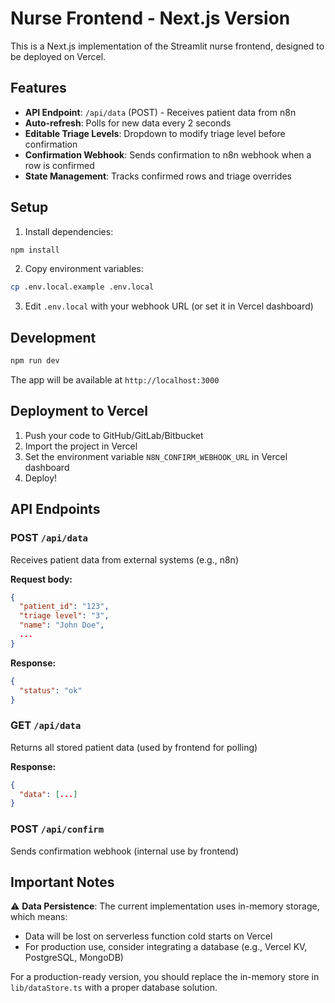 # Nurse Frontend - Next.js Version

This is a Next.js implementation of the Streamlit nurse frontend, designed to be deployed on Vercel.

## Features

- **API Endpoint**: `/api/data` (POST) - Receives patient data from n8n
- **Auto-refresh**: Polls for new data every 2 seconds
- **Editable Triage Levels**: Dropdown to modify triage level before confirmation
- **Confirmation Webhook**: Sends confirmation to n8n webhook when a row is confirmed
- **State Management**: Tracks confirmed rows and triage overrides

## Setup

1. Install dependencies:
```bash
npm install
```

2. Copy environment variables:
```bash
cp .env.local.example .env.local
```

3. Edit `.env.local` with your webhook URL (or set it in Vercel dashboard)

## Development

```bash
npm run dev
```

The app will be available at `http://localhost:3000`

## Deployment to Vercel

1. Push your code to GitHub/GitLab/Bitbucket
2. Import the project in Vercel
3. Set the environment variable `N8N_CONFIRM_WEBHOOK_URL` in Vercel dashboard
4. Deploy!

## API Endpoints

### POST `/api/data`
Receives patient data from external systems (e.g., n8n)

**Request body:**
```json
{
  "patient_id": "123",
  "triage level": "3",
  "name": "John Doe",
  ...
}
```

**Response:**
```json
{
  "status": "ok"
}
```

### GET `/api/data`
Returns all stored patient data (used by frontend for polling)

**Response:**
```json
{
  "data": [...]
}
```

### POST `/api/confirm`
Sends confirmation webhook (internal use by frontend)

## Important Notes

⚠️ **Data Persistence**: The current implementation uses in-memory storage, which means:
- Data will be lost on serverless function cold starts on Vercel
- For production use, consider integrating a database (e.g., Vercel KV, PostgreSQL, MongoDB)

For a production-ready version, you should replace the in-memory store in `lib/dataStore.ts` with a proper database solution.

